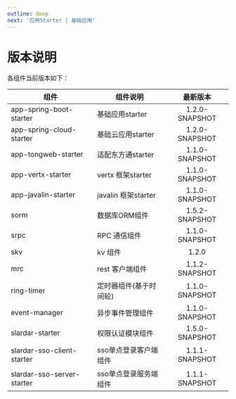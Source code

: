 ```yaml
---
outline: deep
next: '应用Starter | 基础应用'
---
```


# 版本说明
各组件当前版本如下：

| 组件                  | 组件说明        | 最新版本      |  
| -------------------- | ----------     | :---------------:|
| app-spring-boot-starter          |  基础应用starter  | 1.2.0-SNAPSHOT    |
| app-spring-cloud-starter          |  基础云应用starter  | 1.2.0-SNAPSHOT    |
| app-tongweb-starter  |  适配东方通starter | 1.1.0-SNAPSHOT    |
| app-vertx-starter    |  vertx 框架starter  | 1.1.0-SNAPSHOT    |
| app-javalin-starter    |  javalin 框架starter  | 1.1.0-SNAPSHOT    |
| sorm                 |  数据库ORM组件       | 1.5.2-SNAPSHOT    |
| srpc                 |  RPC 通信组件        | 1.1.0-SNAPSHOT    |
| skv                  |  kv 组件            | 1.2.0             |
| mrc                  |  rest 客户端组件    | 1.1.2-SNAPSHOT    |
| ring-timer           |  定时器组件(基于时间轮)    | 1.1.0-SNAPSHOT    |
| event-manager        |  异步事件管理组件   | 1.1.0-SNAPSHOT    |
| slardar-starter        |  权限认证模块组件   | 1.5.0-SNAPSHOT    |
| slardar-sso-client-starter        |  sso单点登录客户端组件   | 1.1.1-SNAPSHOT    |
| slardar-sso-server-starter        |  sso单点登录服务端组件   | 1.1.1-SNAPSHOT    |
